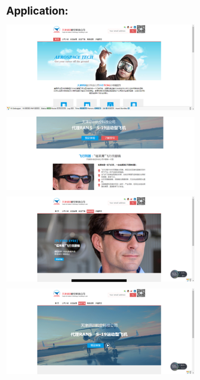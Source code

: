 # Application: 

![img](https://github.com/louyuanyuan/job/blob/master/tianjinyixun/1.png?raw=true)

![img](https://github.com/louyuanyuan/job/blob/master/tianjinyixun/2.png?raw=true)

![img](https://github.com/louyuanyuan/job/blob/master/tianjinyixun/3.png?raw=true)

![img](https://github.com/louyuanyuan/job/blob/master/tianjinyixun/4.png?raw=true)
